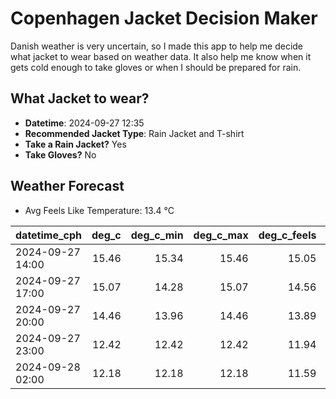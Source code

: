 
# Copenhagen Jacket Decision Maker

Danish weather is very uncertain, so I made this app to help me decide what jacket to wear based on weather data. 
It also help me know when it gets cold enough to take gloves or when I should be prepared for rain.

## What Jacket to wear?

- **Datetime**: 2024-09-27 12:35
- **Recommended Jacket Type**: Rain Jacket and T-shirt
- **Take a Rain Jacket?** Yes
- **Take Gloves?** No

## Weather Forecast
- Avg Feels Like Temperature: 13.4 °C

| datetime_cph     |   deg_c |   deg_c_min |   deg_c_max |   deg_c_feels | weather   | wind   | rain   |
|:-----------------|--------:|------------:|------------:|--------------:|:----------|:-------|:-------|
| 2024-09-27 14:00 |   15.46 |       15.34 |       15.46 |         15.05 | Clouds    | High   | None   |
| 2024-09-27 17:00 |   15.07 |       14.28 |       15.07 |         14.56 | Rain      | High   | Low    |
| 2024-09-27 20:00 |   14.46 |       13.96 |       14.46 |         13.89 | Rain      | High   | Low    |
| 2024-09-27 23:00 |   12.42 |       12.42 |       12.42 |         11.94 | Rain      | High   | Low    |
| 2024-09-28 02:00 |   12.18 |       12.18 |       12.18 |         11.59 | Rain      | High   | Low    |
        